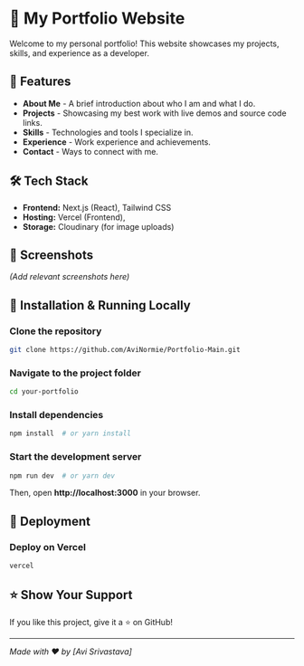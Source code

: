 # 🚀 My Portfolio Website

Welcome to my personal portfolio! This website showcases my projects, skills, and experience as a developer.

## 🌟 Features
- **About Me** - A brief introduction about who I am and what I do.
- **Projects** - Showcasing my best work with live demos and source code links.
- **Skills** - Technologies and tools I specialize in.
- **Experience** - Work experience and achievements.
- **Contact** - Ways to connect with me.

## 🛠 Tech Stack
- **Frontend:** Next.js (React), Tailwind CSS
- **Hosting:** Vercel (Frontend),
- **Storage:** Cloudinary (for image uploads)

## 📸 Screenshots
_(Add relevant screenshots here)_

## 🔧 Installation & Running Locally
### Clone the repository
```sh
git clone https://github.com/AviNormie/Portfolio-Main.git
```

### Navigate to the project folder
```sh
cd your-portfolio
```

### Install dependencies
```sh
npm install  # or yarn install
```

### Start the development server
```sh
npm run dev  # or yarn dev
```

Then, open **http://localhost:3000** in your browser.

## 🚀 Deployment
### Deploy on Vercel
```sh
vercel
```

## ⭐ Show Your Support
If you like this project, give it a ⭐ on GitHub!

---
_Made with ❤️ by [Avi Srivastava]_

